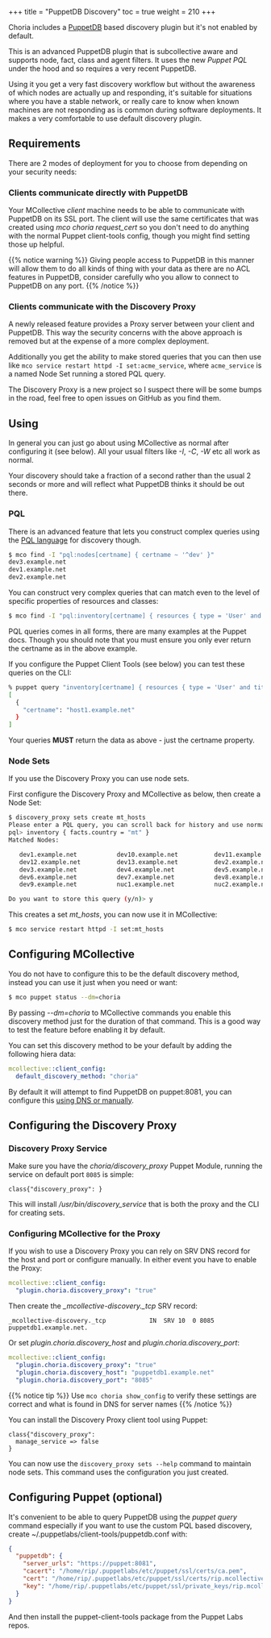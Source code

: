 +++
title = "PuppetDB Discovery"
toc = true
weight = 210
+++

Choria includes a [PuppetDB](https://docs.puppet.com/puppetdb/) based discovery plugin but it's not enabled by default.

This is an advanced PuppetDB plugin that is subcollective aware and supports node, fact, class and agent filters. It uses the new _Puppet PQL_ under the hood and so requires a very recent PuppetDB.

Using it you get a very fast discovery workflow but without the awareness of which nodes are actually up and responding, it's suitable for situations where you have a stable network, or really care to know when known machines are not responding as is common during software deployments. It makes a very comfortable to use default discovery plugin.

## Requirements

There are 2 modes of deployment for you to choose from depending on your security needs:

### Clients communicate directly with PuppetDB

Your MCollective _client_ machine needs to be able to communicate with PuppetDB on its SSL port. The client will use the same certificates that was created using *mco choria request_cert* so you don't need to do anything with the normal Puppet client-tools config, though you might find setting those up helpful.

{{% notice warning %}}
Giving people access to PuppetDB in this manner will allow them to do all kinds of thing with your data as there are no ACL features in PuppetDB, consider carefully who you allow to connect to PuppetDB on any port.
{{% /notice %}}

### Clients communicate with the Discovery Proxy

A newly released feature provides a Proxy server between your client and PuppetDB.  This way the security concerns with the above approach is removed but at the expense of a more complex deployment.

Additionally you get the ability to make stored queries that you can then use like `mco service restart httpd -I set:acme_service`, where `acme_service` is a named Node Set running a stored PQL query.

The Discovery Proxy is a new project so I suspect there will be some bumps in the road, feel free to open issues on GitHub as you find them.

## Using

In general you can just go about using MCollective as normal after configuring it (see below).  All your usual filters like _-I_, _-C_, _-W_ etc all work as normal.

Your discovery should take a fraction of a second rather than the usual 2 seconds or more and will reflect what PuppetDB thinks it should be out there.

### PQL
There is an advanced feature that lets you construct complex queries using the [PQL language](https://docs.puppet.com/puppetdb/latest/api/query/v4/pql.html) for discovery though.

```bash
$ mco find -I "pql:nodes[certname] { certname ~ '^dev' }"
dev3.example.net
dev1.example.net
dev2.example.net
```

You can construct very complex queries that can match even to the level of specific properties of resources and classes:

```bash
$ mco find -I "pql:inventory[certname] { resources { type = 'User' and title = 'rip' and parameters.ensure = 'present'}}"
```

PQL queries comes in all forms, there are many examples at the Puppet docs. Though you should note that you must ensure you only ever return the certname as in the above example.

If you configure the Puppet Client Tools (see below) you can test these queries on the CLI:

```bash
% puppet query "inventory[certname] { resources { type = 'User' and title = 'rip' and parameters.ensure = 'present'}}"
[
  {
    "certname": "host1.example.net"
  }
]
```

Your queries **MUST** return the data as above - just the certname property.

### Node Sets

If you use the Discovery Proxy you can use node sets.

First configure the Discovery Proxy and MCollective as below, then create a Node Set:

```bash
$ discovery_proxy sets create mt_hosts
Please enter a PQL query, you can scroll back for history and use normal shell editing short cuts:
pql> inventory { facts.country = "mt" }
Matched Nodes:

   dev1.example.net           dev10.example.net          dev11.example.net
   dev12.example.net          dev13.example.net          dev2.example.net
   dev3.example.net           dev4.example.net           dev5.example.net
   dev6.example.net           dev7.example.net           dev8.example.net
   dev9.example.net           nuc1.example.net           nuc2.example.net

Do you want to store this query (y/n)> y
```

This creates a set *mt_hosts*, you can now use it in MCollective:

```bash
$ mco service restart httpd -I set:mt_hosts
```

## Configuring MCollective

You do not have to configure this to be the default discovery method, instead you can use it just when you need or want:

```bash
$ mco puppet status --dm=choria
```

By passing _--dm=choria_ to MCollective commands you enable this discovery method just for the duration of that command.  This is a good way to test the feature before enabling it by default.

You can set this discovery method to be your default by adding the following hiera data:

```yaml
mcollective::client_config:
  default_discovery_method: "choria"
```

By default it will attempt to find PuppetDB on puppet:8081, you can configure this [using DNS or manually](../../deployment/dns/).

## Configuring the Discovery Proxy

### Discovery Proxy Service

Make sure you have the *choria/discovery_proxy* Puppet Module, running the service on default port `8085` is simple:

```puppet
class{"discovery_proxy": }
```

This will install */usr/bin/discovery_service* that is both the proxy and the CLI for creating sets.

### Configuring MCollective for the Proxy

If you wish to use a Discovery Proxy you can rely on SRV DNS record for the host and port or configure manually.  In either event you have to enable the Proxy:

```yaml
mcollective::client_config:
  "plugin.choria.discovery_proxy": "true"
```

Then create the *_mcollective-discovery._tcp* SRV record:

```dns
_mcollective-discovery._tcp            IN  SRV 10  0 8085  puppetdb1.example.net.
```

Or set *plugin.choria.discovery_host* and *plugin.choria.discovery_port*:

```yaml
mcollective::client_config:
  "plugin.choria.discovery_proxy": "true"
  "plugin.choria.discovery_host": "puppetdb1.example.net"
  "plugin.choria.discovery_port": "8085"
```

{{% notice tip %}}
Use `mco choria show_config` to verify these settings are correct and what is found in DNS for server names
{{% /notice %}}

You can install the Discovery Proxy client tool using Puppet:

```puppet
class{"discovery_proxy":
  manage_service => false
}
```

You can now use the `discovery_proxy sets --help` command to maintain node sets.  This command uses the configuration you just created.

## Configuring Puppet (optional)

It's convenient to be able to query PuppetDB using the _puppet query_ command especially if you want to use the custom PQL based discovery, create ~/.puppetlabs/client-tools/puppetdb.conf with:

```json
{
  "puppetdb": {
    "server_urls": "https://puppet:8081",
    "cacert": "/home/rip/.puppetlabs/etc/puppet/ssl/certs/ca.pem",
    "cert": "/home/rip/.puppetlabs/etc/puppet/ssl/certs/rip.mcollective.pem",
    "key": "/home/rip/.puppetlabs/etc/puppet/ssl/private_keys/rip.mcollective.pem"
  }
}
```

And then install the puppet-client-tools package from the Puppet Labs repos.
